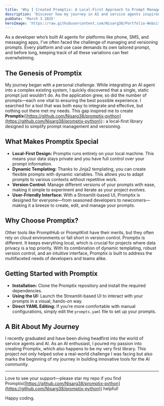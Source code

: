 ```yaml
---
title: 'Why I Created Promptix: A Local-First Approach to Prompt Management'
description: 'Discover how my journey in AI and service agents inspired the creation of Promptix—a powerful, privacy-focused library that streamlines prompt management and version control.'
pubDate: 'March 3 2025'
heroImage: 'https://raw.githubusercontent.com/Nisarg38/Portfolio-Website/refs/heads/master/blog/public/promptix-0.1.png'
---
```

As a developer who’s built AI agents for platforms like phone, SMS, and messaging apps, I've often faced the challenge of managing and versioning prompts. Every platform and use case demands its own tailored prompt, and before long, keeping track of all these variations can feel overwhelming.

## The Genesis of Promptix

My journey began with a personal challenge. While integrating an AI agent into a complex existing system, I quickly discovered that a single, static prompt just wouldn’t do. As the application grew, so did the number of prompts—each one vital to ensuring the best possible experience. I searched for a tool that was both easy to integrate and effective, but nothing out there met my needs. This gap inspired me to create  **Promptix**([https://github.com/Nisarg38/promptix-python](https://github.com/Nisarg38/promptix-python)):: a local-first library designed to simplify prompt management and versioning.

## What Makes Promptix Special

- **Local-First Design:** Promptix runs entirely on your local machine. This means your data stays private and you have full control over your prompt information.
- **Dynamic Templating:** Thanks to Jinja2 templating, you can create flexible prompts with dynamic variables. This allows you to adapt prompts to various contexts without repetitive work.
- **Version Control:** Manage different versions of your prompts with ease, making it simple to experiment and iterate as your project evolves.
- **User-Friendly Interface:** With a Streamlit-based UI, Promptix is designed for everyone—from seasoned developers to newcomers—making it a breeze to create, edit, and manage your prompts.

## Why Choose Promptix?

Other tools like PromptHub or PromptKnit have their merits, but they often rely on cloud environments or fall short in version control. Promptix is different. It keeps everything local, which is crucial for projects where data privacy is a top priority. With its combination of dynamic templating, robust version control, and an intuitive interface, Promptix is built to address the multifaceted needs of developers and teams alike.

## Getting Started with Promptix

- **Installation:** Clone the Promptix repository and install the required dependencies.
- **Using the UI:** Launch the Streamlit-based UI to interact with your prompts in a visual, hands-on way.
- **Direct YAML Editing:** If you’re more comfortable with manual configurations, simply edit the `prompts.yaml` file to set up your prompts.

## A Bit About My Journey

I recently graduated and have been diving headfirst into the world of service agents and AI. As an AI enthusiast, I poured my passion into creating Promptix, which also happens to be my very first library. This project not only helped solve a real-world challenge I was facing but also marks the beginning of my journey in building innovative tools for the AI community.

---

Love to see your support—please star my repo if you find Promptix([https://github.com/Nisarg38/promptix-python](https://github.com/Nisarg38/promptix-python)) helpful!

Happy coding.
